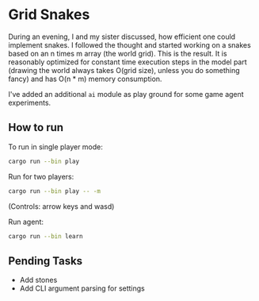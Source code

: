 # Grid Snakes

During an evening, I and my sister discussed, how efficient one could implement snakes. I followed the thought and started working on a snakes based on an n times m array (the world grid). This is the result. It is reasonably optimized for constant time execution steps in the model part (drawing the world always takes O(grid size), unless you do something fancy) and has O(n * m) memory consumption.

I've added an additional `ai` module as play ground for some game agent experiments.

## How to run

To run in single player mode:

```bash
cargo run --bin play
```

Run for two players:

```bash
cargo run --bin play -- -m
```
(Controls: arrow keys and wasd)

Run agent:

```bash
cargo run --bin learn
```

## Pending Tasks

- Add stones
- Add CLI argument parsing for settings
